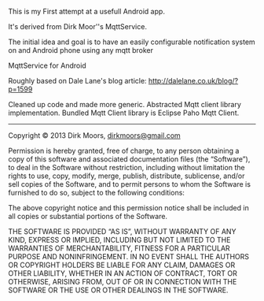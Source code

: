 This is my First attempt at a usefull Android app.

It's derived from Dirk Moor''s MqttService.

The initial idea and goal is to have an easily configurable notification system 
on and Android phone using any mqtt broker

MqttService for Android

Roughly based on Dale Lane's blog article:
http://dalelane.co.uk/blog/?p=1599

Cleaned up code and made more generic. Abstracted Mqtt client library implementation. Bundled Mqtt Client library is Eclipse Paho Mqtt Client.

---
Copyright © 2013 Dirk Moors, dirkmoors@gmail.com

Permission is hereby granted, free of charge, to any person obtaining a copy of this software and associated documentation files (the “Software”), to deal in the Software without restriction, including without limitation the rights to use, copy, modify, merge, publish, distribute, sublicense, and/or sell copies of the Software, and to permit persons to whom the Software is furnished to do so, subject to the following conditions:

The above copyright notice and this permission notice shall be included in all copies or substantial portions of the Software.

THE SOFTWARE IS PROVIDED “AS IS”, WITHOUT WARRANTY OF ANY KIND, EXPRESS OR IMPLIED, INCLUDING BUT NOT LIMITED TO THE WARRANTIES OF MERCHANTABILITY, FITNESS FOR A PARTICULAR PURPOSE AND NONINFRINGEMENT. IN NO EVENT SHALL THE AUTHORS OR COPYRIGHT HOLDERS BE LIABLE FOR ANY CLAIM, DAMAGES OR OTHER LIABILITY, WHETHER IN AN ACTION OF CONTRACT, TORT OR OTHERWISE, ARISING FROM, OUT OF OR IN CONNECTION WITH THE SOFTWARE OR THE USE OR OTHER DEALINGS IN THE SOFTWARE.
